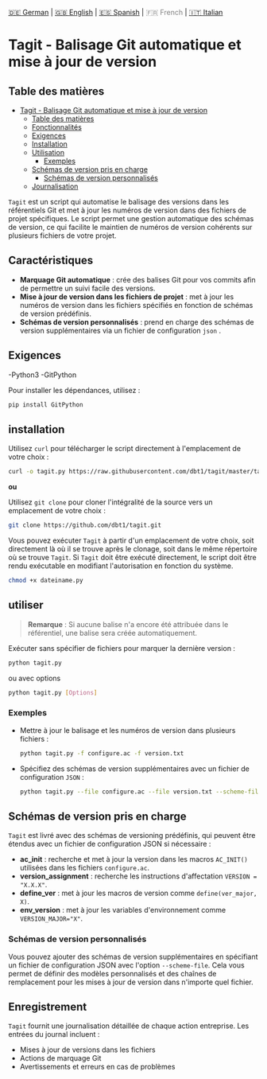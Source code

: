 <!-- LANGUAGE_LINKS_START -->
[🇩🇪 German](README_de.md) | [🇬🇧 English](README_en.md) | [🇪🇸 Spanish](README_es.md) | <span style="color: grey;">🇫🇷 French</span> | [🇮🇹 Italian](README_it.md)
<!-- LANGUAGE_LINKS_END -->

# Tagit - Balisage Git automatique et mise à jour de version

## Table des matières

- [Tagit - Balisage Git automatique et mise à jour de version](#tagit---balisage-git-automatique-et-mise-à-jour-de-version)
  - [Table des matières](#table-des-matières)
  - [Fonctionnalités](#caractéristiques)
  - [Exigences](#exigences)
  - [Installation](#installation)
  - [Utilisation](#utiliser)
    - [Exemples](#exemples)
  - [Schémas de version pris en charge](#schémas-de-version-pris-en-charge)
    - [Schémas de version personnalisés](#schémas-de-version-personnalisés)
  - [Journalisation](#enregistrement)

`Tagit` est un script qui automatise le balisage des versions dans les référentiels Git et met à jour les numéros de version dans des fichiers de projet spécifiques. Le script permet une gestion automatique des schémas de version, ce qui facilite le maintien de numéros de version cohérents sur plusieurs fichiers de votre projet.

## Caractéristiques

- **Marquage Git automatique** : crée des balises Git pour vos commits afin de permettre un suivi facile des versions.
- **Mise à jour de version dans les fichiers de projet** : met à jour les numéros de version dans les fichiers spécifiés en fonction de schémas de version prédéfinis.
- **Schémas de version personnalisés** : prend en charge des schémas de version supplémentaires via un fichier de configuration `json` ​​​​​​.

## Exigences

-Python3
-GitPython

Pour installer les dépendances, utilisez :

```sh
pip install GitPython
```
## installation

Utilisez `curl` pour télécharger le script directement à l'emplacement de votre choix :

```bash
curl -o tagit.py https://raw.githubusercontent.com/dbt1/tagit/master/tagit.py
```

**ou**

Utilisez `git clone` pour cloner l'intégralité de la source vers un emplacement de votre choix :

```bash
git clone https://github.com/dbt1/tagit.git
```

Vous pouvez exécuter `Tagit` à partir d'un emplacement de votre choix, soit directement là où il se trouve après le clonage, soit dans le même répertoire où se trouve `Tagit`. Si `Tagit` doit être exécuté directement, le script doit être rendu exécutable en modifiant l'autorisation en fonction du système.

```bash
chmod +x dateiname.py
```

## utiliser

> **Remarque** : Si aucune balise n'a encore été attribuée dans le référentiel, une balise sera créée automatiquement.

Exécuter sans spécifier de fichiers pour marquer la dernière version :
  ```sh
  python tagit.py
  ```

ou avec options

  ```sh
  python tagit.py [Options]
  ```

### Exemples

- Mettre à jour le balisage et les numéros de version dans plusieurs fichiers :
  ```sh
  python tagit.py -f configure.ac -f version.txt
  ```
- Spécifiez des schémas de version supplémentaires avec un fichier de configuration `JSON` :
  ```sh
  python tagit.py --file configure.ac --file version.txt --scheme-file custom_schemes.json
  ```

## Schémas de version pris en charge

`Tagit` est livré avec des schémas de versioning prédéfinis, qui peuvent être étendus avec un fichier de configuration JSON si nécessaire :

- **ac_init** : recherche et met à jour la version dans les macros `AC_INIT()` utilisées dans les fichiers `configure.ac`.
- **version_assignment** : recherche les instructions d'affectation `VERSION = "X.X.X"`.
- **define_ver** : met à jour les macros de version comme `define(ver_major, X)`.
- **env_version** : met à jour les variables d'environnement comme `VERSION_MAJOR="X"`.

### Schémas de version personnalisés

Vous pouvez ajouter des schémas de version supplémentaires en spécifiant un fichier de configuration JSON avec l'option `--scheme-file`. Cela vous permet de définir des modèles personnalisés et des chaînes de remplacement pour les mises à jour de version dans n'importe quel fichier.

## Enregistrement

`Tagit` fournit une journalisation détaillée de chaque action entreprise. Les entrées du journal incluent :

- Mises à jour de versions dans les fichiers
- Actions de marquage Git
- Avertissements et erreurs en cas de problèmes
